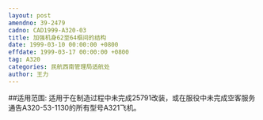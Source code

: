 ```yaml
---
layout: post
amendno: 39-2479
cadno: CAD1999-A320-03
title: 加强机身62至64框间的结构
date: 1999-03-10 00:00:00 +0800
effdate: 1999-03-17 00:00:00 +0800
tag: A320
categories: 民航西南管理局适航处
author: 王力
---
```


##适用范围:
适用于在制造过程中未完成25791改装，或在服役中未完成空客服务通告A320-53-1130的所有型号A321飞机。

